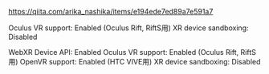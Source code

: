 https://qiita.com/arika_nashika/items/e194ede7ed89a7e591a7

Oculus VR support: Enabled (Oculus Rift, RiftS用)
XR device sandboxing: Disabled


WebXR Device API: Enabled
Oculus VR support: Enabled (Oculus Rift, RiftS用)
OpenVR support: Enabled (HTC VIVE用)
XR device sandboxing: Disabled
